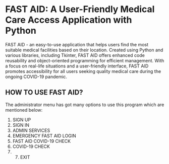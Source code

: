 # FAST AID: A User-Friendly Medical Care Access Application with Python

FAST AID - an easy-to-use application that helps users find the most suitable medical facilities based on their location. 
Created using Python and various libraries, including Tkinter, FAST AID offers enhanced code reusability and object-oriented programming 
for efficient management. With a focus on real-life situations and a user-friendly interface, FAST AID promotes accessibility for all users 
seeking quality medical care during the ongoing COVID-19 pandemic.

## HOW TO USE FAST AID?
The administrator menu has got many options to use this program which are mentioned below:
1.	SIGN UP                                                 
2.	SIGN IN                                                 
3.	ADMIN SERVICES                              
4.	EMERGENCY FAST AID LOGIN
5.  FAST AID COVID-19 CHECK
6.  COVID-19 CHECK
7.  7. EXIT
